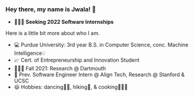 ### Hey there, my name is Jwala!  👋

- 👩🏽‍💻 **Seeking 2022 Software Internships**

Here is a little bit more about who I am.
- 💻 Purdue University: 3rd year B.S. in Computer Science, conc. Machine Intelligence💡
- 📈 Cert. of Entrepreneurship and Innovation Student
- 👩🏽‍🔬 Fall 2021: Research @ Dartmouth
- 👾 Prev. Software Engineer Intern @ Align Tech, Research @ Stanford & UCSC
- 😃 Hobbies: dancing💃🏽, hiking🥾, & cooking👩🏽‍🍳

<!--
**jwalaarammitra/jwalaarammitra** is a ✨ _special_ ✨ repository because its `README.md` (this file) appears on your GitHub profile.

Here are some ideas to get you started:

- 🔭 I’m currently working on ...
- 🌱 I’m currently learning ...
- 👯 I’m looking to collaborate on ...
- 🤔 I’m looking for help with ...
- 💬 Ask me about ...
- 📫 How to reach me: ...
- 😄 Pronouns: ...
- ⚡ Fun fact: ...
-->
